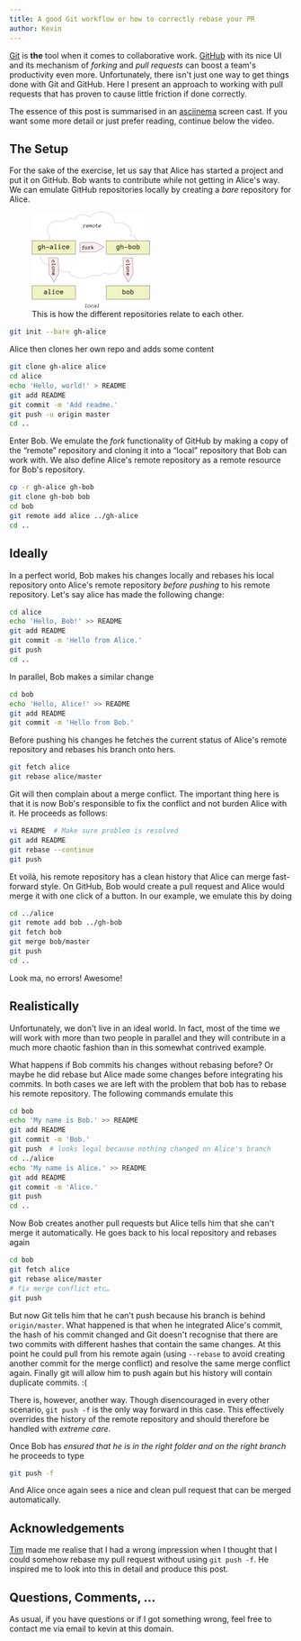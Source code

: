 ```yaml
---
title: A good Git workflow or how to correctly rebase your PR
author: Kevin
---
```


[Git](https://git-scm.com) is **the** tool when it comes to collaborative work. [GitHub](https://github.com) with its nice UI and its mechanism of _forking_ and _pull requests_ can boost a team's productivity even more. Unfortunately, there isn't just one way to get things done with Git and GitHub. Here I present an approach to working with pull requests that has proven to cause little friction if done correctly. 

The essence of this post is summarised in an [asciinema](https://asciinema.org) screen cast. If you want some more detail or just prefer reading, continue below the video.

<script type="text/javascript" src="https://asciinema.org/a/20373.js" id="asciicast-20373" async></script>

## The Setup
For the sake of the exercise, let us say that Alice has started a project and put it on GitHub. Bob wants to contribute while not getting in Alice's way. We can emulate GitHub repositories locally by creating a _bare_ repository for Alice.

<figure>
  <img src="/images/git-workflow-repos.png" alt="Layout of the repositories.">
  <figcaption>This is how the different repositories relate to each other.<figcaption>
</figure>

```bash
git init --bare gh-alice
```

Alice then clones her own repo and adds some content

```bash
git clone gh-alice alice
cd alice
echo 'Hello, world!' > README
git add README
git commit -m 'Add readme.'
git push -u origin master
cd ..
```

Enter Bob. We emulate the _fork_ functionality of GitHub by making a copy of the “remote” repository and cloning it into a “local” repository that Bob can work with. We also define Alice's remote repository as a remote resource for Bob's repository.

```bash
cp -r gh-alice gh-bob
git clone gh-bob bob
cd bob
git remote add alice ../gh-alice
cd ..
```

## Ideally
In a perfect world, Bob makes his changes locally and rebases his local repository onto Alice's remote repository _before pushing_ to his remote repository. Let's say alice has made the following change:

```bash
cd alice
echo 'Hello, Bob!' >> README
git add README
git commit -m 'Hello from Alice.'
git push
cd ..
```

In parallel, Bob makes a similar change

```bash
cd bob
echo 'Hello, Alice!' >> README
git add README
git commit -m 'Hello from Bob.'
```

Before pushing his changes he fetches the current status of Alice's remote repository and rebases his branch onto hers.

```bash
git fetch alice
git rebase alice/master
```

Git will then complain about a merge conflict. The important thing here is that it is now Bob's responsible to fix the conflict and not burden Alice with it. He proceeds as follows:

```bash
vi README  # Make sure problem is resolved
git add README
git rebase --continue
git push
```

Et voilà, his remote repository has a clean history that Alice can merge fast-forward style. On GitHub, Bob would create a pull request and Alice would merge it with one click of a button. In our example, we emulate this by doing

```bash
cd ../alice
git remote add bob ../gh-bob
git fetch bob
git merge bob/master
git push
cd ..
```

Look ma, no errors! Awesome!


## Realistically
Unfortunately, we don't live in an ideal world. In fact, most of the time we will work with more than two people in parallel and they will contribute in a much more chaotic fashion than in this somewhat contrived example.

What happens if Bob commits his changes without rebasing before? Or maybe he did rebase but Alice made some changes before integrating his commits. In both cases we are left with the problem that bob has to rebase his remote repository. The following commands emulate this

```bash
cd bob
echo 'My name is Bob.' >> README
git add README
git commit -m 'Bob.'
git push  # looks legal because nothing changed on Alice's branch
cd ../alice
echo 'My name is Alice.' >> README
git add README
git commit -m 'Alice.'
git push
cd ..
```

Now Bob creates another pull requests but Alice tells him that she can't merge it automatically. He goes back to his local repository and rebases again

```bash
cd bob
git fetch alice
git rebase alice/master
# fix merge conflict etc…
git push
```

But now Git tells him that he can't push because his branch is behind `origin/master`. What happened is that when he integrated Alice's commit, the hash of his commit changed and Git doesn't recognise that there are two commits with different hashes that contain the same changes. At this point he could pull from his remote again (using `--rebase` to avoid creating another commit for the merge conflict) and resolve the same merge conflict again. Finally git will allow him to push again but his history will contain duplicate commits. :(

There is, however, another way. Though disencouraged in every other scenario, `git push -f` is the only way forward in this case. This effectively overrides the history of the remote repository and should therefore be handled with _extreme care_.

Once Bob has _ensured that he is in the right folder and on the right branch_ he proceeds to type

```bash
git push -f
```

And Alice once again sees a nice and clean pull request that can be merged automatically.


## Acknowledgements
[Tim](https://betatim.github.io/) made me realise that I had a wrong impression when I thought that I could somehow rebase my pull request without using `git push -f`. He inspired me to look into this in detail and produce this post.


## Questions, Comments, …
As usual, if you have questions or if I got something wrong, feel free to contact me via email to kevin at this domain.
